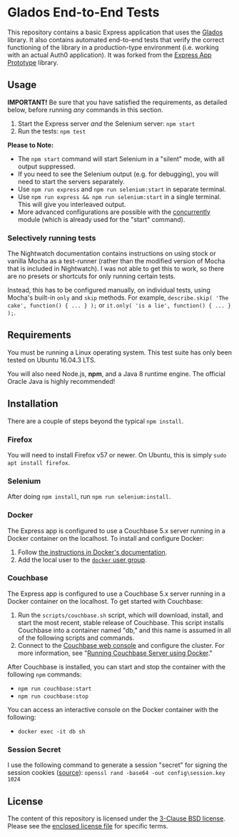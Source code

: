 # Glados End-to-End Tests

This repository contains a basic Express application that uses the [Glados][8] library. It also contains automated end-to-end tests that verify the correct functioning of the library in a production-type environment (i.e. working with an actual Auth0 application). It was forked from the [Express App Prototype][9] library.

[8]: https://github.com/philgs/glados
[9]: https://github.com/philgs/express-app-prototype

## Usage

**IMPORTANT!** Be sure that you have satisfied the requirements, as detailed below, before running _any_ commands in this section.

1. Start the Express server _and_ the Selenium server: `npm start`
1. Run the tests: `npm test`

**Please to Note:**

+ The `npm start` command will start Selenium in a "silent" mode, with all output suppressed.
+ If you need to see the Selenium output (e.g. for debugging), you will need to start the servers separately.
+ Use `npm run express` and `npm run selenium:start` in separate terminal.
+ Use  `npm run express && npm run selenium:start` in a single terminal. This will give you interleaved output.
+ More advanced configurations are possible with the [concurrently][10] module (which is already used for the "start" command).

[10]: https://www.npmjs.com/package/concurrently

### Selectively running tests

The Nightwatch documentation contains instructions on using stock or vanilla Mocha as a test-runner (rather than the modified version of Mocha that is included in Nightwatch). I was not able to get this to work, so there are no presets or shortcuts for only running certain tests. 

Instead, this has to be configured manually, on individual tests, using Mocha's built-in `only` and `skip` methods. For example, `describe.skip( 'The cake', function() { ... } );` or `it.only( 'is a lie', function() { ... } );`.

## Requirements

You must be running a Linux operating system. This test suite has only been tested on Ubuntu 16.04.3 LTS. 

You will also need Node.js, **npm**, and a Java 8 runtime engine. The official Oracle Java is highly recommended!

## Installation

There are a couple of steps beyond the typical `npm install`.

### Firefox

You will need to install Firefox v57 or newer. On Ubuntu, this is simply `sudo apt install firefox`.

### Selenium

After doing `npm install`, run `npm run selenium:install`.

### Docker

The Express app is configured to use a Couchbase 5.x server running in a Docker container on the localhost. To install and configure Docker:

1. Follow [the instructions in Docker's documentation][3].
1. Add the local user to the [`docker` user group][4].

[3]: https://docs.docker.com/engine/installation/linux/docker-ce/ubuntu
[4]: https://techoverflow.net/2017/03/01/solving-docker-permission-denied-while-trying-to-connect-to-the-docker-daemon-socket

### Couchbase

The Express app is configured to use a Couchbase 5.x server running in a Docker container on the localhost. To get started with Couchbase:

1. Run the `scripts/couchbase.sh` script, which will download, install, and start the most recent, stable release of Couchbase. This script installs Couchbase into a container named "db," and this name is assumed in all of the following scripts and commands.
1. Connect to the [Couchbase web console][5] and configure the cluster. For more information, see "[Running Couchbase Server using Docker][6]."

[5]: http://calypso.sword:8091
[6]: https://developer.couchbase.com/documentation/server/5.0/install/getting-started-docker.html

After Couchbase is installed, you can start and stop the container with the following `npm` commands:

- `npm run couchbase:start`
- `npm run couchbase:stop`

You can access an interactive console on the Docker container with the following:

- `docker exec -it db sh`

### Session Secret

I use the following command to generate a session "secret" for signing the session cookies ([source][7]): `openssl rand -base64 -out config\session.key 1024`

[7]: https://raymii.org/s/tutorials/Encrypt_and_decrypt_files_to_public_keys_via_the_OpenSSL_Command_Line.html

## License

The content of this repository is licensed under the [3-Clause BSD license][1]. Please see the [enclosed license file][2] for specific terms.

[1]: https://opensource.org/licenses/BSD-3-Clause
[2]: LICENSE.md
